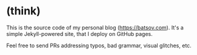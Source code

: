 # (think)

This is the source code of my personal blog (https://batsov.com).
It's a simple Jekyll-powered site, that I deploy on GitHub pages.

Feel free to send PRs addressing typos, bad grammar, visual glitches, etc.
